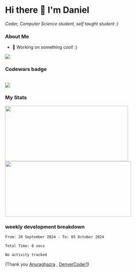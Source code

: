<h1>Hi there 👋 I'm Daniel</h1>

<p><em>Coder, Computer Science student, self taught student :)</em></p>


### About Me

- 📝 Working on something cool! ;)
  
<div align="left">
<img src="https://github-readme-stats.vercel.app/api/top-langs/?username=dtisoy&layout=compact&theme=tokyonight&hide_border=true&card_width=450" />
</div>

### Codewars badge
<div align="left"><br /><img src="https://www.codewars.com/users/dtisoy/badges/large" /></div>

### My Stats

<div align="left"> 
  <img height="180rem" src="https://github-readme-stats.vercel.app/api?username=dtisoy&show_icons=true&hide_border=true&count_private=true&include_all_commits=true&theme=prussian&hide_stars=true" width = 400 /><br/>
   <img height="180rem" src = "https://github-readme-streak-stats.herokuapp.com?user=dtisoy&theme=prussian&hide_border=true" width = 410>
</div>


[//]: <> (<img src="https://github-readme-stats.vercel.app/api/wakatime?username=dtisoy&theme=tokyonight&hide_border=true&card_width=450" /> )

### weekly development breakdown
<!--START_SECTION:waka-->

```txt
From: 28 September 2024 - To: 05 October 2024

Total Time: 0 secs

No activity tracked
```

<!--END_SECTION:waka-->
(Thank you <a target="_blank" href="https://github.com/anuraghazra/github-readme-stats">Anuraghazra</a> , <a target="_blank" href="https://github.com/DenverCoder1/github-readme-streak-stats">DenverCoder1</a>)
